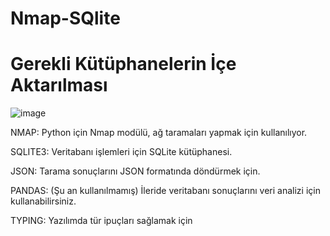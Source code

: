 # Nmap-SQlite

# Gerekli Kütüphanelerin İçe Aktarılması

![image](https://github.com/user-attachments/assets/ce885720-230f-4acb-8638-d491fdb55927)


NMAP: Python için Nmap modülü, ağ taramaları yapmak için kullanılıyor.

SQLITE3: Veritabanı işlemleri için SQLite kütüphanesi.

JSON: Tarama sonuçlarını JSON formatında döndürmek için.

PANDAS: (Şu an kullanılmamış) İleride veritabanı sonuçlarını veri analizi için kullanabilirsiniz.

TYPING: Yazılımda tür ipuçları sağlamak için

